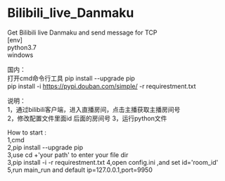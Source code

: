 # Bilibili_live_Danmaku
Get Bilibili live Danmaku and send message for TCP  
[env]  
python3.7   
windows  

国内：  
打开cmd命令行工具
pip install --upgrade pip  
pip install -i https://pypi.douban.com/simple/ -r requirestment.txt

说明：  
1，通过bilibili客户端，进入直播房间，点击主播获取主播房间号  
2，修改配置文件里面id 后面的房间号
3，运行python文件

How to start :  
1,cmd  
2,pip install --upgrade pip  
3,use cd +'your path' to enter your file dir  
3,pip install -i -r requirestment.txt
4,open config.ini ,and set id='room_id'  
5,run main_run and default ip=127.0.0.1,port=9950



